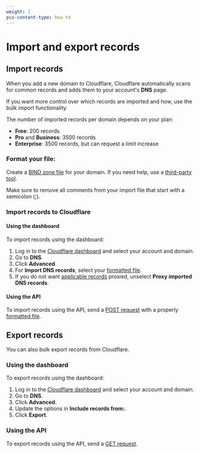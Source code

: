 ```yaml
---
weight: 1
pcx-content-type: how-to
---
```


# Import and export records

## Import records

When you add a new domain to Cloudflare, Cloudflare automatically scans for common records and adds them to your account's **DNS** page.

If you want more control over which records are imported and how, use the bulk import functionality.

The number of imported records per domain depends on your plan:

- **Free**: 200 records
- **Pro** and **Business**: 3500 records
- **Enterprise**: 3500 records, but can request a limit increase

### Format your file:

Create a [BIND zone file](https://help.dyn.com/how-to-format-a-zone-file/) for your domain. If you need help, use a [third-party tool](https://pgl.yoyo.org/as/bind-zone-file-creator.php).

Make sure to remove all comments from your import file that start with a semicolon (;).

### Import records to Cloudflare

#### Using the dashboard

To import records using the dashboard:

1. Log in to the [Cloudflare dashboard](https://dash.cloudflare.com) and select your account and domain.
1. Go to **DNS**.
1. Click **Advanced**.
1. For **Import DNS records**, select your [formatted file](#format-your-file).
1. If you do not want [applicable records](/reference/proxied-dns-records) proxied, unselect **Proxy imported DNS records**.

#### Using the API

To import records using the API, send a [POST request](https://api.cloudflare.com/#dns-records-for-a-zone-import-dns-records) with a properly [formatted file](#format-your-file).

## Export records

You can also bulk export records from Cloudflare.

### Using the dashboard

To export records using the dashboard:

1. Log in to the [Cloudflare dashboard](https://dash.cloudflare.com) and select your account and domain.
1. Go to **DNS**.
1. Click **Advanced**.
1. Update the options in **Include records from:**.
1. Click **Export**.

### Using the API

To export records using the API, send a [GET request](https://api.cloudflare.com/#dns-records-for-a-zone-export-dns-records).
